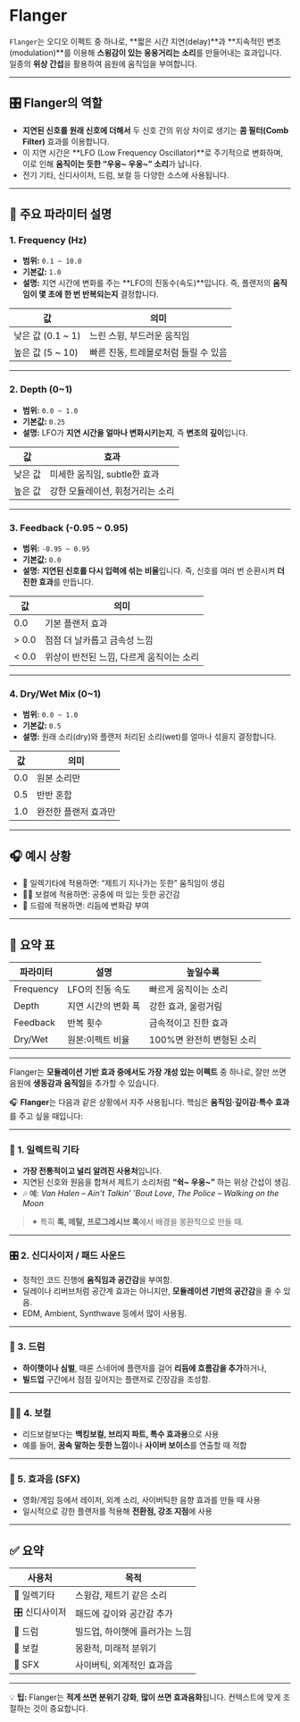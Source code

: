 # Flanger

`Flanger`는 오디오 이펙트 중 하나로, \*\*짧은 시간 지연(delay)\*\*과 \*\*지속적인 변조(modulation)\*\*를 이용해 **스윙감이 있는 웅웅거리는 소리**를 만들어내는 효과입니다. 일종의 **위상 간섭**을 활용하여 음원에 움직임을 부여합니다.

---

## 🎛️ Flanger의 역할

* **지연된 신호를 원래 신호에 더해서** 두 신호 간의 위상 차이로 생기는 **콤 필터(Comb Filter)** 효과를 이용합니다.
* 이 지연 시간은 \*\*LFO (Low Frequency Oscillator)\*\*로 주기적으로 변화하며, 이로 인해 **움직이는 듯한 “우웅\~ 우웅\~” 소리**가 납니다.
* 전기 기타, 신디사이저, 드럼, 보컬 등 다양한 소스에 사용됩니다.

---

## 🧪 주요 파라미터 설명

### 1. **Frequency (Hz)**

* **범위:** `0.1 ~ 10.0`
* **기본값:** `1.0`
* **설명:**
  지연 시간에 변화를 주는 \*\*LFO의 진동수(속도)\*\*입니다.
  즉, 플랜저의 **움직임이 몇 초에 한 번 반복되는지** 결정합니다.

| 값               | 의미                    |
| --------------- | --------------------- |
| 낮은 값 (0.1 \~ 1) | 느린 스윙, 부드러운 움직임       |
| 높은 값 (5 \~ 10)  | 빠른 진동, 트레몰로처럼 들릴 수 있음 |

---

### 2. **Depth (0\~1)**

* **범위:** `0.0 ~ 1.0`
* **기본값:** `0.25`
* **설명:**
  LFO가 **지연 시간을 얼마나 변화시키는지**, 즉 **변조의 깊이**입니다.

| 값    | 효과                  |
| ---- | ------------------- |
| 낮은 값 | 미세한 움직임, subtle한 효과 |
| 높은 값 | 강한 모듈레이션, 휘청거리는 소리  |

---

### 3. **Feedback (-0.95 \~ 0.95)**

* **범위:** `-0.95 ~ 0.95`
* **기본값:** `0.0`
* **설명:**
  **지연된 신호를 다시 입력에 섞는 비율**입니다. 즉, 신호를 여러 번 순환시켜 **더 진한 효과**를 만듭니다.

| 값     | 의미                      |
| ----- | ----------------------- |
| 0.0   | 기본 플랜저 효과               |
| > 0.0 | 점점 더 날카롭고 금속성 느낌        |
| < 0.0 | 위상이 반전된 느낌, 다르게 움직이는 소리 |

---

### 4. **Dry/Wet Mix (0\~1)**

* **범위:** `0.0 ~ 1.0`
* **기본값:** `0.5`
* **설명:**
  원래 소리(dry)와 플랜저 처리된 소리(wet)를 얼마나 섞을지 결정합니다.

| 값   | 의미          |
| --- | ----------- |
| 0.0 | 원본 소리만      |
| 0.5 | 반반 혼합       |
| 1.0 | 완전한 플랜저 효과만 |

---

## 🎧 예시 상황

* 🎸 일렉기타에 적용하면: “제트기 지나가는 듯한” 움직임이 생김
* 🧑‍🎤 보컬에 적용하면: 공중에 떠 있는 듯한 공간감
* 🥁 드럼에 적용하면: 리듬에 변화감 부여

---

## 📝 요약 표

| 파라미터      | 설명          | 높일수록             |
| --------- | ----------- | ---------------- |
| Frequency | LFO의 진동 속도  | 빠르게 움직이는 소리      |
| Depth     | 지연 시간의 변화 폭 | 강한 효과, 울렁거림      |
| Feedback  | 반복 횟수       | 금속적이고 진한 효과      |
| Dry/Wet   | 원본:이펙트 비율   | 100%면 완전히 변형된 소리 |

---

Flanger는 **모듈레이션 기반 효과 중에서도 가장 개성 있는 이펙트** 중 하나로, 잘만 쓰면 음원에 **생동감과 움직임**을 추가할 수 있습니다.

🎧 **Flanger**는 다음과 같은 상황에서 자주 사용됩니다. 핵심은 **움직임·깊이감·특수 효과**를 주고 싶을 때입니다:

---

### 🎸 1. **일렉트릭 기타**

* **가장 전통적이고 널리 알려진 사용처**입니다.
* 지연된 신호와 원음을 합쳐서 제트기 소리처럼 **“쉭\~ 우웅\~”** 하는 위상 간섭이 생김.
* 🎶 예: *Van Halen – Ain’t Talkin’ ’Bout Love*, *The Police – Walking on the Moon*

> ✦ 특히 **록, 메탈, 프로그레시브 록**에서 배경을 몽환적으로 만들 때.

---

### 🎛️ 2. **신디사이저 / 패드 사운드**

* 정적인 코드 진행에 **움직임과 공간감**을 부여함.
* 딜레이나 리버브처럼 공간계 효과는 아니지만, **모듈레이션 기반의 공간감**을 줄 수 있음.
* EDM, Ambient, Synthwave 등에서 많이 사용됨.

---

### 🥁 3. **드럼**

* **하이햇이나 심벌**, 때론 스네어에 플랜저를 걸어 **리듬에 흐름감을 추가**하거나,
* **빌드업** 구간에서 점점 깊어지는 플랜저로 긴장감을 조성함.

---

### 🧑‍🎤 4. **보컬**

* 리드보컬보다는 **백킹보컬, 브리지 파트, 특수 효과용**으로 사용
* 예를 들어, **꿈속 말하는 듯한 느낌**이나 **사이버 보이스**를 연출할 때 적합

---

### 🧪 5. **효과음 (SFX)**

* 영화/게임 등에서 레이저, 외계 소리, 사이버틱한 음향 효과를 만들 때 사용
* 일시적으로 강한 플랜저를 적용해 **전환점, 강조 지점**에 사용

---

## ✅ 요약

| 사용처       | 목적                |
| --------- | ----------------- |
| 🎸 일렉기타   | 스윙감, 제트기 같은 소리    |
| 🎛️ 신디사이저 | 패드에 깊이와 공간감 추가    |
| 🥁 드럼     | 빌드업, 하이햇에 흘러가는 느낌 |
| 🎤 보컬     | 몽환적, 미래적 분위기      |
| 🧪 SFX    | 사이버틱, 외계적인 효과음    |

---

💡 **팁:** Flanger는 **적게 쓰면 분위기 강화**, **많이 쓰면 효과음화**됩니다. 컨텍스트에 맞게 조절하는 것이 중요합니다.
